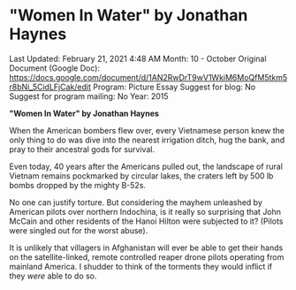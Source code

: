 # "Women In Water" by Jonathan Haynes

Last Updated: February 21, 2021 4:48 AM
Month: 10 - October
Original Document (Google Doc): https://docs.google.com/document/d/1AN2RwDrT9wV1WkiM6MoQfM5tkm5r8bNi_5CidLFjCak/edit
Program: Picture Essay
Suggest for blog: No
Suggest for program mailing: No
Year: 2015

**"Women In Water" by Jonathan Haynes**

When the American bombers flew over, every Vietnamese person knew the only thing to do was dive into the nearest irrigation ditch, hug the bank, and pray to their ancestral gods for survival.

Even today, 40 years after the Americans pulled out, the landscape of rural Vietnam remains pockmarked by circular lakes, the craters left by 500 lb bombs dropped by the mighty B-52s.

No one can justify torture. But considering the mayhem unleashed by American pilots over northern Indochina, is it really so surprising that John McCain and other residents of the Hanoi Hilton were subjected to it? (Pilots were singled out for the worst abuse).

It is unlikely that villagers in Afghanistan will ever be able to get their hands on the satellite-linked, remote controlled reaper drone pilots operating from mainland America. I shudder to think of the torments they would inflict if they *were* able to do so.